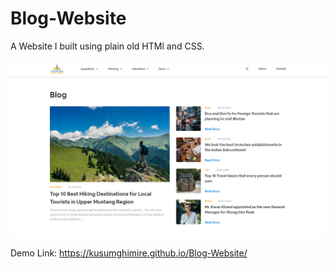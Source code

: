 # Blog-Website
A Website I built using plain old HTMl and CSS.

![Alt text](img/screenshot.png?raw=true "Screenshot")

Demo Link: https://kusumghimire.github.io/Blog-Website/
